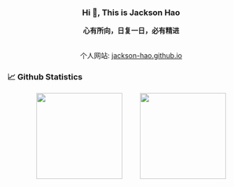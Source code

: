 <h3 align="center">Hi 👋, This is Jackson Hao</h3>

<div align="center">
<b>心有所向，日复一日，必有精进</b><br><br>

个人网站: [jackson-hao.github.io](https://jackson-hao.github.io)<br>
</div>

</div>

### 📈 Github Statistics

<div align="center">
    <span>&emsp;&emsp;</span>
    <img height="175px" src="https://github-readme-stats.vercel.app/api?username=Jackson-Hao&count_private=true&show_icons=true" />
    <span>&emsp;&emsp;</span>
    <img height="175px" src="https://github-readme-stats.vercel.app/api/top-langs/?username=Jackson-Hao&layout=compact&langs_count=8" />
    <span>&emsp;&emsp;</span>
</div>

